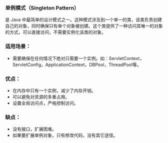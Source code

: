 ### 单例模式（Singleton Pattern）

是 Java 中最简单的设计模式之一。这种模式涉及到一个单一的类，该类负责创建自己的对象，同时确保只有单个对象被创建。这个类提供了一种访问其唯一的对象的方式，可以直接访问，不需要实例化该类的对象。

### 适用场景：

* 需要确保在任何情况下绝对只需要一个实例。如：ServletContext，ServletConfig，ApplicationContext，DBPool，ThreadPool等。

### 优点：

* 在内存中只有一个实例，减少了内存开销。
* 可以避免对资源的多重占用。
* 设置全局访问点，严格控制访问。

### 缺点：

* 没有接口，扩展困难。
* 如果要扩展单例对象，只有修改代码，没有其它途径。